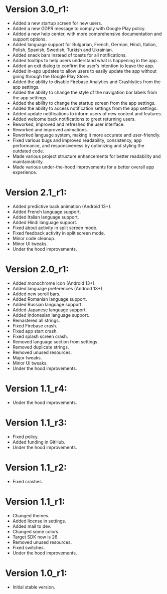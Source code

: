 # Version 3.0_r1:
- Added a new startup screen for new users.
- Added a new GDPR message to comply with Google Play policy.
- Added a new help center, with more comprehensive documentation and support options.
- Added language support for Bulgarian, French, German, Hindi, Italian, Polish, Spanish, Swedish, Turkish and Ukrainian.
- Added snack bars instead of toasts for all notifications.
- Added tooltips to help users understand what is happening in the app.
- Added an exit dialog to confirm the user's intention to leave the app.
- Added in-app updates to allow users to easily update the app without going through the Google Play Store.
- Added the ability to disable Firebase Analytics and Crashlytics from the app settings.
- Added the ability to change the style of the navigation bar labels from the app settings.
- Added the ability to change the startup screen from the app settings.
- Added the ability to access notification settings from the app settings.
- Added update notifications to inform users of new content and features.
- Added welcome back notifications to greet returning users.
- Reworked, improved and refreshed the user interface.
- Reworked and improved animations.
- Reworked language system, making it more accurate and user-friendly.
- Fixed various bugs and improved readability, consistency, app performance, and responsiveness by optimizing and styling the outdated code.
- Made various project structure enhancements for better readability and maintainability.
- Made various under-the-hood improvements for a better overall app experience.

# Version 2.1_r1:
- Added predictive back animation (Android 13+).
- Added French language support.
- Added Italian language support.
- Added Hindi language support.
- Fixed about activity in split screen mode.
- Fixed feedback activity in split screen mode.
- Minor code cleanup.
- Minor UI tweaks.
- Under the hood improvements.

# Version 2.0_r1:
- Added monochrome icon (Android 13+).
- Added language preferences (Android 13+).
- Added new scroll bars.
- Added Romanian language support.
- Added Russian language support.
- Added Japanese language support.
- Added Indonesian language support.
- Remastered all strings.
- Fixed Firebase crash.
- Fixed app start crash.
- Fixed splash screen crash.
- Removed language section from settings.
- Removed duplicate strings.
- Removed unused resources.
- Major tweaks.
- Minor UI tweaks.
- Under the hood improvements.

# Version 1.1_r4:
- Under the hood improvements.

# Version 1.1_r3:
- Fixed policy.
- Added funding in GitHub.
- Under the hood improvements.

# Version 1.1_r2:
- Fixed crashes.

# Version 1.1_r1:
- Changed themes.
- Added license in settings.
- Added mail to dev.
- Changed some colors.
- Target SDK now is 26.
- Removed unused resources.
- Fixed switches.
- Under the hood improvements.

# Version 1.0_r1:
- Initial stable version.